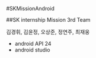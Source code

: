 #SKMissionAndroid

##SK internship Mission 3rd Team

김경휘, 김윤정, 오상준, 정연주, 최재웅

- android API 24
- android studio
